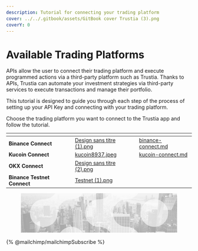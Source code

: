 ```yaml
---
description: Tutorial for connecting your trading platform
cover: ../../.gitbook/assets/GitBook cover Trustia (3).png
coverY: 0
---
```


# Available Trading Platforms

APIs allow the user to connect their trading platform and execute programmed actions via a third-party platform such as Trustia. Thanks to APIs, Trustia can automate your investment strategies via third-party services to execute transactions and manage their portfolio.

This tutorial is designed to guide you through each step of the process of setting up your API Key and connecting with your trading platform.

Choose the trading platform you want to connect to the Trustia app and follow the tutorial.

<table data-view="cards"><thead><tr><th></th><th data-hidden data-card-cover data-type="files"></th><th data-hidden data-card-target data-type="content-ref"></th></tr></thead><tbody><tr><td><strong>Binance Connect</strong></td><td><a href="../../.gitbook/assets/Design sans titre (1).png">Design sans titre (1).png</a></td><td><a href="binance-connect.md">binance-connect.md</a></td></tr><tr><td><strong>Kucoin Connect</strong></td><td><a href="../../.gitbook/assets/kucoin8937.jpeg">kucoin8937.jpeg</a></td><td><a href="kucoin-connect.md">kucoin-connect.md</a></td></tr><tr><td><strong>OKX Connect</strong></td><td><a href="../../.gitbook/assets/Design sans titre (2).png">Design sans titre (2).png</a></td><td></td></tr><tr><td><strong>Binance Testnet Connect</strong></td><td><a href="../../.gitbook/assets/Testnet (1).png">Testnet (1).png</a></td><td></td></tr></tbody></table>

<figure><img src="../../.gitbook/assets/bgfooter.webp" alt=""><figcaption></figcaption></figure>

{% @mailchimp/mailchimpSubscribe %}
